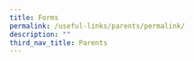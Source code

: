 ```yaml
---
title: Forms
permalink: /useful-links/parents/permalink/
description: ""
third_nav_title: Parents
---
```


